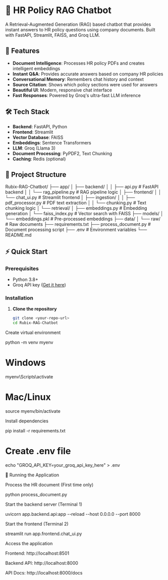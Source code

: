 # 🤖 HR Policy RAG Chatbot

A Retrieval-Augmented Generation (RAG) based chatbot that provides instant answers to HR policy questions using company documents. Built with FastAPI, Streamlit, FAISS, and Groq LLM.

## 🚀 Features

- **Document Intelligence**: Processes HR policy PDFs and creates intelligent embeddings
- **Instant Q&A**: Provides accurate answers based on company HR policies
- **Conversational Memory**: Remembers chat history and context
- **Source Citation**: Shows which policy sections were used for answers
- **Beautiful UI**: Modern, responsive chat interface
- **Fast Responses**: Powered by Groq's ultra-fast LLM inference

## 🛠️ Tech Stack

- **Backend**: FastAPI, Python
- **Frontend**: Streamlit
- **Vector Database**: FAISS
- **Embeddings**: Sentence Transformers
- **LLM**: Groq (Llama 3)
- **Document Processing**: PyPDF2, Text Chunking
- **Caching**: Redis (optional)

## 📁 Project Structure


Rubix-RAG-Chatbot/
├── app/
│ ├── backend/
│ │ ├── api.py # FastAPI backend
│ │ └── rag_pipeline.py # RAG pipeline logic
│ ├── frontend/
│ │ └── chat_ui.py # Streamlit frontend
│ ├── ingestion/
│ │ ├── pdf_processor.py # PDF text extraction
│ │ └── chunking.py # Text chunking logic
│ └── retrieval/
│ ├── embeddings.py # Embedding generation
│ └── faiss_index.py # Vector search with FAISS
├── models/
│ └── embeddings.pkl # Pre-processed embeddings
├── data/
│ └── raw/ # Raw documents
├── requirements.txt
├── process_document.py # Document processing script
├── .env # Environment variables
└── README.md


## ⚡ Quick Start

### Prerequisites

- Python 3.8+
- Groq API key ([Get it here](https://console.groq.com/))

### Installation

1. **Clone the repository**
   ```bash
   git clone <your-repo-url>
   cd Rubix-RAG-Chatbot

Create virtual environment

   python -m venv myenv
# Windows
myenv\Scripts\activate
# Mac/Linux
source myenv/bin/activate

Install dependencies

pip install -r requirements.txt

# Create .env file
echo "GROQ_API_KEY=your_groq_api_key_here" > .env

🚀 Running the Application

Process the HR document (First time only)

python process_document.py

Start the backend server (Terminal 1)

uvicorn app.backend.api:app --reload --host 0.0.0.0 --port 8000

Start the frontend (Terminal 2)

streamlit run app.frontend.chat_ui.py

Access the application

Frontend: http://localhost:8501

Backend API: http://localhost:8000

API Docs: http://localhost:8000/docs